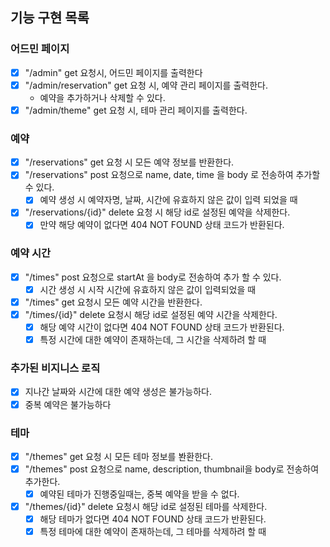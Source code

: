 ## 기능 구현 목록

### 어드민 페이지

- [x] "/admin" get 요청시, 어드민 페이지를 출력한다
- [x] "/admin/reservation" get 요청 시, 예약 관리 페이지를 출력한다.
    - 예약을 추가하거나 삭제할 수 있다.
- [x] "/admin/theme" get 요청 시, 테마 관리 페이지를 출력한다.

### 예약

- [x] "/reservations" get 요청 시 모든 예약 정보를 반환한다.
- [x] "/reservations" post 요청으로 name, date, time 을 body 로 전송하여 추가할 수 있다.
    - [x] 예약 생성 시 예약자명, 날짜, 시간에 유효하지 않은 값이 입력 되었을 때
- [x] "/reservations/{id}" delete 요청 시 해당 id로 설정된 예약을 삭제한다.
    - [x] 만약 해당 예약이 없다면 404 NOT FOUND 상태 코드가 반환된다.

### 예약 시간

- [x] "/times" post 요청으로 startAt 을 body로 전송하여 추가 할 수 있다.
    - [x] 시간 생성 시 시작 시간에 유효하지 않은 값이 입력되었을 때
- [x] "/times" get 요청시 모든 예약 시간을 반환한다.
- [x] "/times/{id}" delete 요청시 해당 id로 설정된 예약 시간을 삭제한다.
    - [x] 해당 예약 시간이 없다면 404 NOT FOUND 상태 코드가 반환된다.
    - [x] 특정 시간에 대한 예약이 존재하는데, 그 시간을 삭제하려 할 때

### 추가된 비지니스 로직

- [x] 지나간 날짜와 시간에 대한 예약 생성은 불가능하다.
- [x] 중복 예약은 불가능하다

### 테마

- [x] "/themes" get 요청 시 모든 테마 정보를 봔환한다.
- [x] "/themes" post 요청으로 name, description, thumbnail을 body로 전송하여 추가한다.
    - [x] 예약된 테마가 진행중일때는, 중복 예약을 받을 수 없다.
- [x] "/themes/{id}" delete 요청시 해당 id로 설정된 테마를 삭제한다.
    - [x] 해당 테마가 없다면 404 NOT FOUND 상태 코드가 반환된다.
    - [x] 특정 테마에 대한 예약이 존재하는데, 그 테마를 삭제하려 할 때